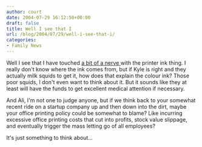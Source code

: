 ```yaml
---
author: court
date: 2004-07-29 16:12:50+00:00
draft: false
title: Well I see that I
url: /blog/2004/07/29/well-i-see-that-i/
categories:
- Family News
---
```


Well I see that I have touched [a bit of a nerve ](http://www.vallentyne.com/blog/2004/07/ok-enough-about-my-recent-fedex.htm#comments)with the printer ink thing.  I really don't know where the ink comes from, but if Kyle is right and they actually milk squids to get it, how does that explain the colour ink?  Those poor squids, I don't even want to think about it.  But it sounds like they at least will have the funds to get excellent medical attention if necessary.

And Ali, I'm not one to judge anyone, but if we think back to your somewhat recent ride on a startup company up and then down into the dirt, maybe your office printing policy could be somewhat to blame?  Like incurring excessive office printing costs that cut into profits, stock value slippage, and eventually trigger the mass letting go of all employees?

It's just something to think about...
